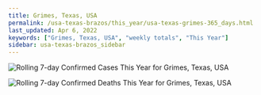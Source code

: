 ```yaml
---
title: Grimes, Texas, USA
permalink: /usa-texas-brazos/this_year/usa-texas-grimes-365_days.html
last_updated: Apr 6, 2022
keywords: ["Grimes, Texas, USA", "weekly totals", "This Year"]
sidebar: usa-texas-brazos_sidebar
---
```


![Rolling 7-day Confirmed Cases This Year for Grimes, Texas, USA](/covid_tracker/images/graphs/usa-texas-grimes-rolling_7_days_confirmed-365_days_graph.png)

![Rolling 7-day Confirmed Deaths This Year for Grimes, Texas, USA](/covid_tracker/images/graphs/usa-texas-grimes-rolling_7_days_deaths-365_days_graph.png)
